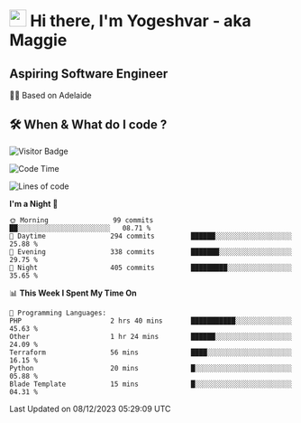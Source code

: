 <h1><img src="https://emojis.slackmojis.com/emojis/images/1531849430/4246/blob-sunglasses.gif?1531849430" width="30"/> Hi there, I'm Yogeshvar - aka Maggie</h1>

## Aspiring Software Engineer
🏂🏻  Based on Adelaide 

## 🛠 When & What do I code ?  

![Visitor Badge](https://visitor-badge.feriirawann.repl.co?username=yogeshvar&repo=yogeshvar&label=Visitors&style=plastic&color=%23457BFF&contentType=svg)

<!--START_SECTION:waka-->
![Code Time](http://img.shields.io/badge/Code%20Time-2%2C411%20hrs%2029%20mins-blue)

![Lines of code](https://img.shields.io/badge/From%20Hello%20World%20I%27ve%20Written-4.0%20million%20lines%20of%20code-blue)

**I'm a Night 🦉** 

```text
🌞 Morning                99 commits          ██░░░░░░░░░░░░░░░░░░░░░░░   08.71 % 
🌆 Daytime                294 commits         ██████░░░░░░░░░░░░░░░░░░░   25.88 % 
🌃 Evening                338 commits         ███████░░░░░░░░░░░░░░░░░░   29.75 % 
🌙 Night                  405 commits         █████████░░░░░░░░░░░░░░░░   35.65 % 
```


📊 **This Week I Spent My Time On** 

```text
💬 Programming Languages: 
PHP                      2 hrs 40 mins       ███████████░░░░░░░░░░░░░░   45.63 % 
Other                    1 hr 24 mins        ██████░░░░░░░░░░░░░░░░░░░   24.09 % 
Terraform                56 mins             ████░░░░░░░░░░░░░░░░░░░░░   16.15 % 
Python                   20 mins             █░░░░░░░░░░░░░░░░░░░░░░░░   05.88 % 
Blade Template           15 mins             █░░░░░░░░░░░░░░░░░░░░░░░░   04.31 % 
```


 Last Updated on 08/12/2023 05:29:09 UTC
<!--END_SECTION:waka-->
